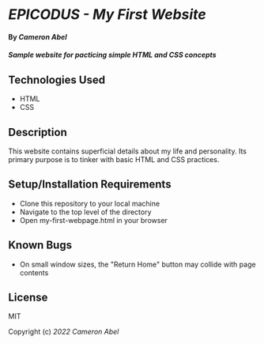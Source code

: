 # _EPICODUS - My First Website_

#### By _**Cameron Abel**_

#### _Sample website for pacticing simple HTML and CSS concepts_

## Technologies Used

* HTML
* CSS


## Description

This website contains superficial details about my life and personality. Its primary purpose is to tinker with basic HTML and CSS practices.

## Setup/Installation Requirements

* Clone this repository to your local machine
* Navigate to the top level of the directory
* Open my-first-webpage.html in your browser

## Known Bugs

* On small window sizes, the "Return Home" button may collide with page contents

## License

MIT

Copyright (c) _2022_ _Cameron Abel_